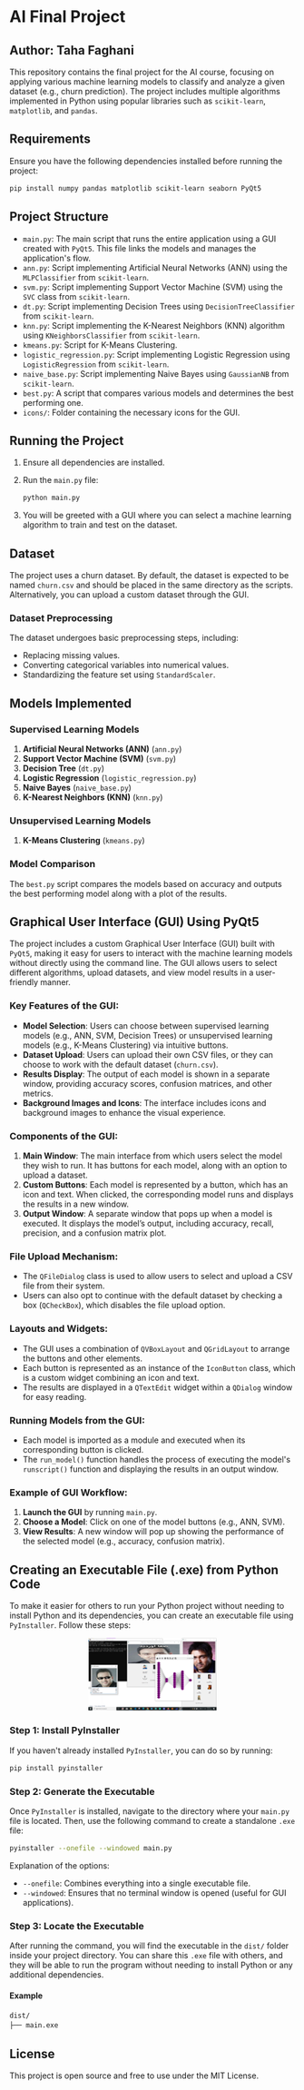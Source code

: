 
# AI Final Project

## Author: Taha Faghani 

This repository contains the final project for the AI course, focusing on applying various machine learning models to classify and analyze a given dataset (e.g., churn prediction). The project includes multiple algorithms implemented in Python using popular libraries such as `scikit-learn`, `matplotlib`, and `pandas`.

## Requirements

Ensure you have the following dependencies installed before running the project:

```bash
pip install numpy pandas matplotlib scikit-learn seaborn PyQt5
```

## Project Structure

- `main.py`: The main script that runs the entire application using a GUI created with `PyQt5`. This file links the models and manages the application's flow.
- `ann.py`: Script implementing Artificial Neural Networks (ANN) using the `MLPClassifier` from `scikit-learn`.
- `svm.py`: Script implementing Support Vector Machine (SVM) using the `SVC` class from `scikit-learn`.
- `dt.py`: Script implementing Decision Trees using `DecisionTreeClassifier` from `scikit-learn`.
- `knn.py`: Script implementing the K-Nearest Neighbors (KNN) algorithm using `KNeighborsClassifier` from `scikit-learn`.
- `kmeans.py`: Script for K-Means Clustering.
- `logistic_regression.py`: Script implementing Logistic Regression using `LogisticRegression` from `scikit-learn`.
- `naive_base.py`: Script implementing Naive Bayes using `GaussianNB` from `scikit-learn`.
- `best.py`: A script that compares various models and determines the best performing one.
- `icons/`: Folder containing the necessary icons for the GUI.

## Running the Project

1. Ensure all dependencies are installed.
2. Run the `main.py` file:

   ```bash
   python main.py
   ```

3. You will be greeted with a GUI where you can select a machine learning algorithm to train and test on the dataset.

## Dataset

The project uses a churn dataset. By default, the dataset is expected to be named `churn.csv` and should be placed in the same directory as the scripts. Alternatively, you can upload a custom dataset through the GUI.

### Dataset Preprocessing

The dataset undergoes basic preprocessing steps, including:
- Replacing missing values.
- Converting categorical variables into numerical values.
- Standardizing the feature set using `StandardScaler`.

## Models Implemented

### Supervised Learning Models

1. **Artificial Neural Networks (ANN)** (`ann.py`)
2. **Support Vector Machine (SVM)** (`svm.py`)
3. **Decision Tree** (`dt.py`)
4. **Logistic Regression** (`logistic_regression.py`)
5. **Naive Bayes** (`naive_base.py`)
6. **K-Nearest Neighbors (KNN)** (`knn.py`)

### Unsupervised Learning Models

1. **K-Means Clustering** (`kmeans.py`)

### Model Comparison

The `best.py` script compares the models based on accuracy and outputs the best performing model along with a plot of the results.

## Graphical User Interface (GUI) Using PyQt5

The project includes a custom Graphical User Interface (GUI) built with `PyQt5`, making it easy for users to interact with the machine learning models without directly using the command line. The GUI allows users to select different algorithms, upload datasets, and view model results in a user-friendly manner.

### Key Features of the GUI:

- **Model Selection**: Users can choose between supervised learning models (e.g., ANN, SVM, Decision Trees) or unsupervised learning models (e.g., K-Means Clustering) via intuitive buttons.
- **Dataset Upload**: Users can upload their own CSV files, or they can choose to work with the default dataset (`churn.csv`).
- **Results Display**: The output of each model is shown in a separate window, providing accuracy scores, confusion matrices, and other metrics.
- **Background Images and Icons**: The interface includes icons and background images to enhance the visual experience.
  
### Components of the GUI:

1. **Main Window**: The main interface from which users select the model they wish to run. It has buttons for each model, along with an option to upload a dataset.
2. **Custom Buttons**: Each model is represented by a button, which has an icon and text. When clicked, the corresponding model runs and displays the results in a new window.
3. **Output Window**: A separate window that pops up when a model is executed. It displays the model’s output, including accuracy, recall, precision, and a confusion matrix plot.

### File Upload Mechanism:

- The `QFileDialog` class is used to allow users to select and upload a CSV file from their system.
- Users can also opt to continue with the default dataset by checking a box (`QCheckBox`), which disables the file upload option.

### Layouts and Widgets:

- The GUI uses a combination of `QVBoxLayout` and `QGridLayout` to arrange the buttons and other elements. 
- Each button is represented as an instance of the `IconButton` class, which is a custom widget combining an icon and text.
- The results are displayed in a `QTextEdit` widget within a `QDialog` window for easy reading.

### Running Models from the GUI:

- Each model is imported as a module and executed when its corresponding button is clicked.
- The `run_model()` function handles the process of executing the model's `runscript()` function and displaying the results in an output window.

### Example of GUI Workflow:

1. **Launch the GUI** by running `main.py`.
2. **Choose a Model**: Click on one of the model buttons (e.g., ANN, SVM).
3. **View Results**: A new window will pop up showing the performance of the selected model (e.g., accuracy, confusion matrix).

## Creating an Executable File (.exe) from Python Code

To make it easier for others to run your Python project without needing to install Python and its dependencies, you can create an executable file using `PyInstaller`. Follow these steps:


<p align="center">
  <img src="https://github.com/tahafaghani/ML-App/blob/main/Exe-GUI.png
" width="45%" alt="GUI-Exe"/>
</p>


### Step 1: Install PyInstaller

If you haven't already installed `PyInstaller`, you can do so by running:

```bash
pip install pyinstaller
```

### Step 2: Generate the Executable

Once `PyInstaller` is installed, navigate to the directory where your `main.py` file is located. Then, use the following command to create a standalone `.exe` file:

```bash
pyinstaller --onefile --windowed main.py
```

Explanation of the options:
- `--onefile`: Combines everything into a single executable file.
- `--windowed`: Ensures that no terminal window is opened (useful for GUI applications).

### Step 3: Locate the Executable

After running the command, you will find the executable in the `dist/` folder inside your project directory. You can share this `.exe` file with others, and they will be able to run the program without needing to install Python or any additional dependencies.

#### Example

```bash
dist/
├── main.exe
```

## License

This project is open source and free to use under the MIT License.
